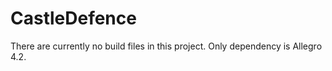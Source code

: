 # CastleDefence

There are currently no build files in this project. Only dependency is Allegro 4.2.
